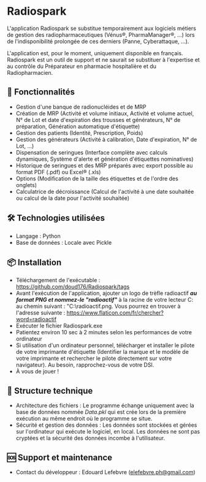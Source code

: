 # Radiospark

L'application Radiospark se substitue temporairement aux logiciels métiers de gestion des radiopharmaceutiques (Vénus®, PharmaManager®, ...) lors de l'indisponibilité prolongée de ces derniers (Panne, Cyberattaque, ...).

L'application est, pour le moment, uniquement disponible en français.
Radiospark est un outil de support et ne saurait se substituer à l'expertise et au contrôle du Préparateur en pharmacie hospitalière et du Radiopharmacien.


## 🚀 Fonctionnalités

- Gestion d'une banque de radionucléides et de MRP
- Création de MRP (Activité et volume initiaux, Activité et volume actuel, N° de Lot et date d'expiration des trousses et générateurs, N° de préparation, Génération automatique d'étiquette)
- Gestion des patients (Identité, Prescription, Poids)
- Gestion des générateurs (Activité à calibration, Date d'expiration, N° de Lot, ...)
- Dispensation de seringues (Interface complète avec calculs dynamiques, Système d'alerte et génération d'étiquettes nominatives)
- Historique de seringues et des MRP préparés avec export possible au format PDF (.pdf) ou Excel® (.xls)
- Options (Modification de la taille des étiquettes et de l'ordre des onglets)
- Calculatrice de décroissance (Calcul de l'activité à une date souhaitée ou calcul de la date pour l'activité souhaitée)

## 🛠️ Technologies utilisées

- Langage : Python
- Base de données : Locale avec Pickle

## 📦 Installation

- Téléchargement de l'exécutable : https://github.com/doud176/Radiospark/tags
- Avant l'exécution de l'application, ajouter un logo de trèfle radioactif ***au format PNG et nommez-le "radioactif"*** à la racine de votre lecteur C: au chemin suivant : "C:\radioactif.png. Vous pourrez en trouver à l'adresse suivante : https://www.flaticon.com/fr/chercher?word=radioactif
- Exécuter le fichier Radiospark.exe
- Patientez environ 10 sec à 2 minutes selon les performances de votre ordinateur
- Si utilisation d'un ordinateur personnel, télécharger et installer le pilote de votre imprimante d'étiquette (Identifier la marque et le modèle de votre imprimante et rechercher le pilote directement sur votre navigateur). Au besoin, rapprochez-vous de votre DSI.
- À vous de jouer !

## 📁 Structure technique

- Architecture des fichiers : Le programme échange uniquement avec la base de données nommée *Data.pkl* qui est crée lors de la première exécution au même endroit où le programme se situe.
- Sécurité et gestion des données : Les données sont stockées et gérées sur l'ordinateur qui exécute le logiciel, en local. Les données ne sont pas cryptées et la sécurité des données incombe à l'utilisateur.

## 🆘 Support et maintenance

- Contact du développeur : Edouard Lefebvre (elefebvre.ph@gmail.com)
